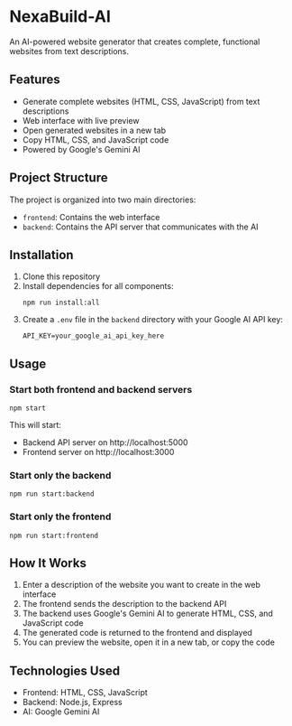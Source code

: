 # NexaBuild-AI

An AI-powered website generator that creates complete, functional websites from text descriptions.

## Features

- Generate complete websites (HTML, CSS, JavaScript) from text descriptions
- Web interface with live preview
- Open generated websites in a new tab
- Copy HTML, CSS, and JavaScript code
- Powered by Google's Gemini AI

## Project Structure

The project is organized into two main directories:

- `frontend`: Contains the web interface
- `backend`: Contains the API server that communicates with the AI

## Installation

1. Clone this repository
2. Install dependencies for all components:
   ```
   npm run install:all
   ```
3. Create a `.env` file in the `backend` directory with your Google AI API key:
   ```
   API_KEY=your_google_ai_api_key_here
   ```

## Usage

### Start both frontend and backend servers

```
npm start
```

This will start:
- Backend API server on http://localhost:5000
- Frontend server on http://localhost:3000

### Start only the backend

```
npm run start:backend
```

### Start only the frontend

```
npm run start:frontend
```

## How It Works

1. Enter a description of the website you want to create in the web interface
2. The frontend sends the description to the backend API
3. The backend uses Google's Gemini AI to generate HTML, CSS, and JavaScript code
4. The generated code is returned to the frontend and displayed
5. You can preview the website, open it in a new tab, or copy the code

## Technologies Used

- Frontend: HTML, CSS, JavaScript
- Backend: Node.js, Express
- AI: Google Gemini AI